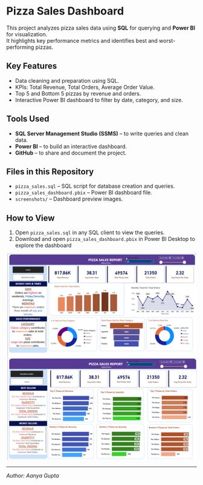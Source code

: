 # Pizza Sales Dashboard

This project analyzes pizza sales data using **SQL** for querying and **Power BI** for visualization.  
It highlights key performance metrics and identifies best and worst-performing pizzas.

## Key Features
- Data cleaning and preparation using SQL.
- KPIs: Total Revenue, Total Orders, Average Order Value.
- Top 5 and Bottom 5 pizzas by revenue and orders.
- Interactive Power BI dashboard to filter by date, category, and size.

## Tools Used
- **SQL Server Management Studio (SSMS)** – to write queries and clean data.
- **Power BI** – to build an interactive dashboard.
- **GitHub** – to share and document the project.

## Files in this Repository
- `pizza_sales.sql` – SQL script for database creation and queries.
- `pizza_sales_dashboard.pbix` – Power BI dashboard file.
- `screenshots/` – Dashboard preview images.


## How to View
1. Open `pizza_sales.sql` in any SQL client to view the queries.
2. Download and open `pizza_sales_dashboard.pbix` in Power BI Desktop to explore the dashboard


![image alt](https://github.com/Aanya-Gupta1/Pizza-Sales-Dashboard/blob/f6fc56d2fc46043fe31d0aa7dce20bf4d5832b14/screenshot_1.png)
![image alt](https://github.com/Aanya-Gupta1/Pizza-Sales-Dashboard/blob/74249c0e16997d37faca7bc979b5990f689034db/screenshot_2.png)

---
*Author: Aanya Gupta*
